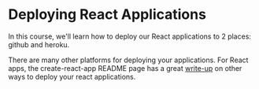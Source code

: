 # Deploying React Applications

In this course, we'll learn how to deploy our React applications to 2 places: github and heroku. 

There are many other platforms for deploying your applications. For React apps, the create-react-app README page has a great [write-up](https://github.com/facebook/create-react-app/blob/master/packages/react-scripts/template/README.md#deployment) on other ways to deploy your react applications.

